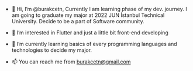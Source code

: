- 👋 Hi, I’m @burakcetn, Currently I am learning phase of my dev. journey. I am going to graduate my major at 2022 JUN İstanbul Technical University. Decide to be a part of Software community.    
- 👀 I’m interested in Flutter and just a little bit front-end developing
- 🌱 I’m currently learning basics of every programming languages and technologies to decide my major.
            
- 📫 You can reach me from burakcetn@gmail.com

<!---
burakcetn/burakcetn is a ✨ special ✨ repository because its `README.md` (this file) appears on your GitHub profile.
You can click the Preview link to take a look at your changes.
--->
